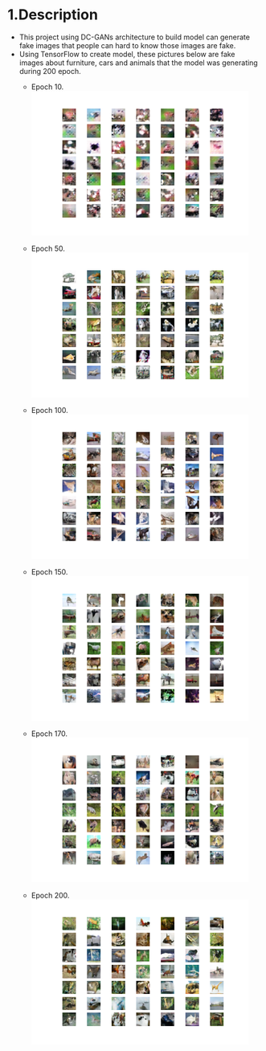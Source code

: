 # 1.Description
* This project using DC-GANs architecture to build model can generate fake images that people can hard to know those images are fake.
* Using TensorFlow to create model, these pictures below are fake images about furniture, cars and animals that the model was generating during 200 epoch.
  * Epoch 10.
    ![](./DCGANs%20-%20CIFAR-10/images/generated_samples/010.png)

  * Epoch 50.
    ![](./DCGANs%20-%20CIFAR-10/images/generated_samples/050.png)

  * Epoch 100.
    ![](./DCGANs%20-%20CIFAR-10/images/generated_samples/100.png)

  * Epoch 150.
    ![](./DCGANs%20-%20CIFAR-10/images/generated_samples/150.png)

  * Epoch 170.
    ![](./DCGANs%20-%20CIFAR-10/images/generated_samples/170.png)

  * Epoch 200.
    ![](./DCGANs%20-%20CIFAR-10/images/generated_samples/200.png)